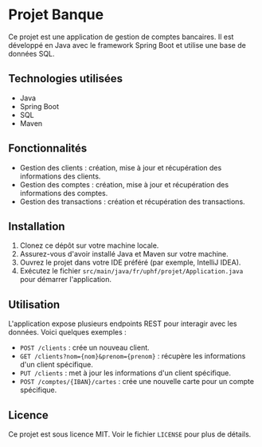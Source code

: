 # Projet Banque

Ce projet est une application de gestion de comptes bancaires. Il est développé en Java avec le framework Spring Boot et utilise une base de données SQL.

## Technologies utilisées

- Java
- Spring Boot
- SQL
- Maven

## Fonctionnalités

- Gestion des clients : création, mise à jour et récupération des informations des clients.
- Gestion des comptes : création, mise à jour et récupération des informations des comptes.
- Gestion des transactions : création et récupération des transactions.

## Installation

1. Clonez ce dépôt sur votre machine locale.
2. Assurez-vous d'avoir installé Java et Maven sur votre machine.
3. Ouvrez le projet dans votre IDE préféré (par exemple, IntelliJ IDEA).
4. Exécutez le fichier `src/main/java/fr/uphf/projet/Application.java` pour démarrer l'application.

## Utilisation

L'application expose plusieurs endpoints REST pour interagir avec les données. Voici quelques exemples :

- `POST /clients` : crée un nouveau client.
- `GET /clients?nom={nom}&prenom={prenom}` : récupère les informations d'un client spécifique.
- `PUT /clients` : met à jour les informations d'un client spécifique.
- `POST /comptes/{IBAN}/cartes` : crée une nouvelle carte pour un compte spécifique.

## Licence

Ce projet est sous licence MIT. Voir le fichier `LICENSE` pour plus de détails.
